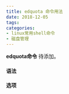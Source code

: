```yaml
---
title: edquota 命令用法
date: 2018-12-05
tags:
categories: 
- linux常用shell命令
- 磁盘管理
---
```

**edquota命令** 待添加。
<!-- more --> 
#### **语法**


#### **选项**
